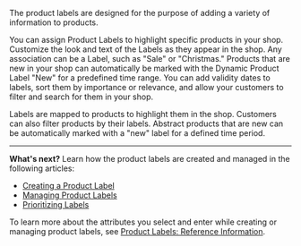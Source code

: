 The product labels are designed for the purpose of adding a variety of information to products.

You can assign Product Labels to highlight specific products in your shop. Customize the look and text of the Labels as they appear in the shop. Any association can be a Label, such as "Sale" or "Christmas." Products that are new in your shop can automatically be marked with the Dynamic Product Label "New" for a predefined time range. You can add validity dates to labels, sort them by importance or relevance, and allow your customers to filter and search for them in your shop.

Labels are mapped to products to highlight them in the shop. Customers can also filter products by their labels. Abstract products that are new can be automatically marked with a "new" label for a defined time period.
***
**What's next?**
Learn how the product labels are created and managed in the following articles:
* [Creating a Product Label](https://documentation.spryker.com/docs/creating-a-product-label)
* [Managing Product Labels](https://documentation.spryker.com/docs/managing-product-labels)
* [Prioritizing Labels](https://documentation.spryker.com/docs/prioritizing-labels)

To learn more about the attributes you select and enter while creating or managing product labels, see [Product Labels: Reference Information](https://documentation.spryker.com/docs/product-labels-reference-information).